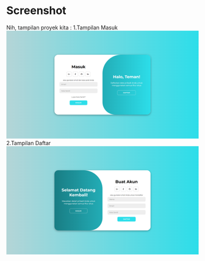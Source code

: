 # Screenshot
Nih, tampilan proyek kita :
1.Tampilan Masuk
![screenshot](screenshot.png)
2.Tampilan Daftar
![screenshot](Screenshot.png)
